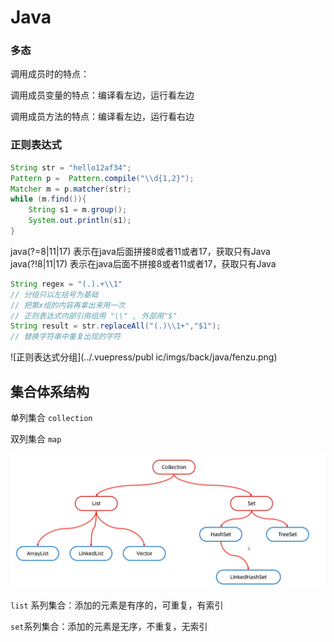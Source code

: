 # Java

### 多态

调用成员时的特点：

调用成员变量的特点：编译看左边，运行看左边

调用成员方法的特点：编译看左边，运行看右边

### 正则表达式

```java
String str = "hello12af34";
Pattern p =  Pattern.compile("\\d{1,2}");
Matcher m = p.matcher(str);
while (m.find()){
    String s1 = m.group();
    System.out.println(s1);
}
```

java(?=8|11|17)
表示在java后面拼接8或者11或者17，获取只有Java
java(?!8|11|17)
表示在java后面不拼接8或者11或者17，获取只有Java

```java
String regex = "(.).+\\1"
// 分组只以左括号为基础
// 把第x组的内容再拿出来用一次
// 正则表达式内部引用组用 "\\" , 外部用"$"
String result = str.replaceAll("(.)\\1+","$1");
// 替换字符串中重复出现的字符
```
![正则表达式分组](../.vuepress/publ ic/imgs/back/java/fenzu.png)

## 集合体系结构

单列集合    `collection`

双列集合    `map`

![单列集合结构](../.vuepress/public/imgs/back/java/jihe_collection.png)

`list` 系列集合：添加的元素是有序的，可重复，有索引

`set`系列集合：添加的元素是无序，不重复，无索引